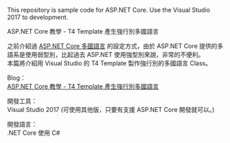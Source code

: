 This repository is sample code for ASP.NET Core.
Use the Visual Studio 2017 to development.

ASP.NET Core 教學 - T4 Template 產生強行別多國語言  

之前介紹過 [ASP.NET Core 多國語言](https://blog.johnwu.cc/article/asp-net-core-localization.html) 的設定方式，由於 ASP.NET Core 提供的多語系是使用弱型別，比起過去 ASP.NET 使用強型別來說，非常的不便利。  
本篇將介紹用 Visual Studio 的 T4 Template 製作強行別的多國語言 Class。  

Blog：  
[ASP.NET Core 教學 - T4 Template 產生強行別多國語言](https://blog.johnwu.cc/article/asp-net-core-t4-generate-localization.html)

開發工具：  
Visual Studio 2017 (可使用其他版，只要有支援 ASP.NET Core 開發就可以。)

開發語言：  
.NET Core 使用 C#
